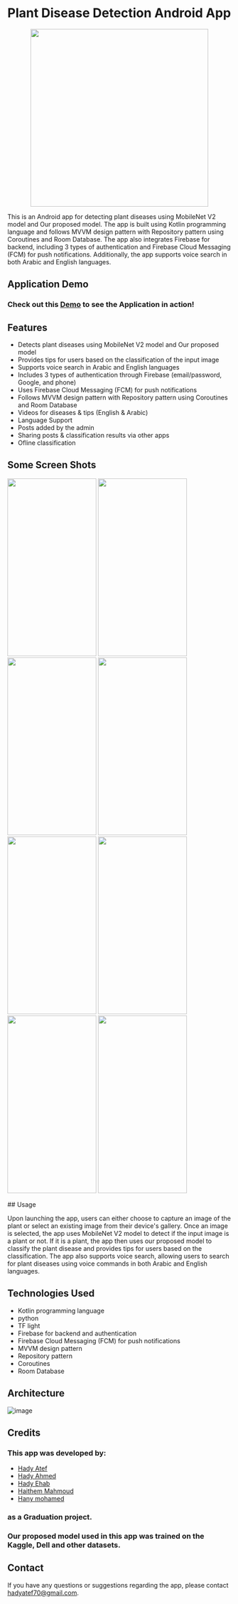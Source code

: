 

# Plant Disease Detection Android App

<p align="center">
  <img src="https://user-images.githubusercontent.com/76757642/236619490-b5e09b73-0ef9-49a0-a625-c5d42c2d97e5.png"  
       style="width: 400px; height: 400px;" />
</p>



This is an Android app for detecting plant diseases using MobileNet V2 model and Our proposed model. The app is built using Kotlin programming language and follows MVVM design pattern with Repository pattern using Coroutines and Room Database. The app also integrates Firebase for backend, including 3 types of authentication and Firebase Cloud Messaging (FCM) for push notifications. Additionally, the app supports voice search in both Arabic and English languages.

## Application Demo
### Check out this [Demo](https://youtu.be/sk_WSSBfKB8) to see the Application in action!


## Features

- Detects plant diseases using MobileNet V2 model and Our proposed model
- Provides tips for users based on the classification of the input image
- Supports voice search in Arabic and English languages
- Includes 3 types of authentication through Firebase (email/password, Google, and phone)
- Uses Firebase Cloud Messaging (FCM) for push notifications
- Follows MVVM design pattern with Repository pattern using Coroutines and Room Database
- Videos for diseases & tips (English & Arabic)
- Language Support
- Posts added by the admin
- Sharing posts & classification results via other apps
- Ofline classification

## Some Screen Shots


<p align="center">


<img src=https://user-images.githubusercontent.com/76757642/236683685-38d0f509-8c8d-4be3-a124-3f675ba5f14c.png
      style="width: 200px; height: 400px;" />
<img src=https://user-images.githubusercontent.com/76757642/236683695-e780c47f-3454-4586-b4ff-004b12a56c99.png
     style="width: 200px; height: 400px;" />
<img src=https://user-images.githubusercontent.com/76757642/236683710-167e3341-fe85-47f4-b6d5-8b2c9b10f448.png
      style="width: 200px; height: 400px;" />
<img src=https://user-images.githubusercontent.com/76757642/236683747-f52e6255-8318-404b-8942-5abea4f2c8a3.png
      style="width: 200px; height: 400px;" />
<img src=https://user-images.githubusercontent.com/76757642/236683759-31c2acf0-e420-4e52-86a8-0e1bf59ae7d7.png
      style="width: 200px; height: 400px;" />
<img src=https://user-images.githubusercontent.com/76757642/236683769-7777f30d-edcb-4fef-99d2-40ec56225b03.png
      style="width: 200px; height: 400px;" />
<img src=https://user-images.githubusercontent.com/76757642/236683784-183c8166-3f9c-43e0-a172-62cb3084643f.png
      style="width: 200px; height: 400px;" />
<img src=https://user-images.githubusercontent.com/76757642/236683788-7079e8c1-4f57-481c-bdf1-55cfecece6eb.png
       style="width: 200px; height: 400px;" />
</p>
## Usage

Upon launching the app, users can either choose to capture an image of the plant or select an existing image from their device's gallery. Once an image is selected, the app uses MobileNet V2 model to detect if the input image is a plant or not. If it is a plant, the app then uses our proposed model to classify the plant disease and provides tips for users based on the classification. The app also supports voice search, allowing users to search for plant diseases using voice commands in both Arabic and English languages.

## Technologies Used

- Kotlin programming language
- python
- TF light
- Firebase for backend and authentication
- Firebase Cloud Messaging (FCM) for push notifications
- MVVM design pattern
- Repository pattern 
- Coroutines
- Room Database

## Architecture

![image](https://user-images.githubusercontent.com/76757642/236619134-90d778e1-0ada-4b2b-8ac1-a52ea84f01c0.png)

## Credits

### This app was developed by: 
- [Hady Atef](https://github.com/hady-o)
- [Hady Ahmed](https://github.com/HadyAhmed00)
- [Hady Ehab](https://github.com/HodBossHod)
- [Haithem Mahmoud](https://github.com/haitham2001)
- [Hany mohamed](https://github.com/HaniASU)
### as a Graduation project. 

### Our proposed model used in this app was trained on the Kaggle, Dell and other datasets.

## Contact

If you have any questions or suggestions regarding the app, please contact hadyatef70@gmail.com.
